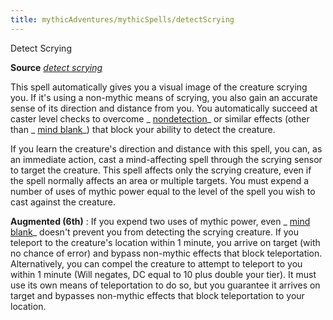 ```yaml
---
title: mythicAdventures/mythicSpells/detectScrying
---
```

Detect Scrying

**Source** [_detect scrying_](spells/detectScrying#_detect-scrying)

This spell automatically gives you a visual image of the creature scrying you. If it's using a non-mythic means of scrying, you also gain an accurate sense of its direction and distance from you. You automatically succeed at caster level checks to overcome _ [nondetection](spells/nondetection#_nondetection)_ or similar effects (other than _ [mind blank](spells/mindBlank#_mind-blank)_) that block your ability to detect the creature.

If you learn the creature's direction and distance with this spell, you can, as an immediate action, cast a mind-affecting spell through the scrying sensor to target the creature. This spell affects only the scrying creature, even if the spell normally affects an area or multiple targets. You must expend a number of uses of mythic power equal to the level of the spell you wish to cast against the creature.

**Augmented (6th)** : If you expend two uses of mythic power, even _ [mind blank](spells/mindBlank#_mind-blank)_ doesn't prevent you from detecting the scrying creature. If you teleport to the creature's location within 1 minute, you arrive on target (with no chance of error) and bypass non-mythic effects that block teleportation. Alternatively, you can compel the creature to attempt to teleport to you within 1 minute (Will negates, DC equal to 10 plus double your tier). It must use its own means of teleportation to do so, but you guarantee it arrives on target and bypasses non-mythic effects that block teleportation to your location.

